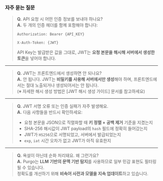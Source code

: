 ### 자주 묻는 질문

> **Q.** API 요청 시 어떤 인증 정보를 보내야 하나요?  
> **A.** 두 개의 인증 헤더를 함께 포함해야 합니다:  
> 
> 
> `Authorization: Bearer {API_KEY}`
>
> `X-Auth-Token: {JWT}`
>
> 
> API Key는 발급받은 값을 그대로, JWT는 **요청 본문을 해시해 서버에서 생성한 토큰**을 넣어야 합니다.

---

> **Q.** JWT는 프론트엔드에서 생성하면 안 되나요?  
> **A.** 안 됩니다. JWT는 **비밀키를 사용해 서버에서만 생성**해야 하며, 프론트엔드에서는 절대 노출되거나 생성되어서는 안 됩니다.  
> (※ 자세한 해시 생성 방법은 [JWT 해시 생성 가이드] 문서를 참고하세요)

---

> **Q.** JWT 서명 오류 또는 인증 실패가 자주 발생해요.  
> **A.** 다음 사항들을 반드시 확인하세요:
> 
> - 요청 본문을 JSON으로 직렬화할 때 **키 정렬 + 공백 제거** 기준을 지켰는지
> - SHA-256 해시값이 JWT payload의 `hash` 필드에 정확히 들어갔는지
> - JWT가 `HS256`으로 서명되었고, 서버에서 발급되었는지
> - `exp`, `iat` 시간 오차가 없고 JWT가 아직 유효한지

---

> **Q.** 욕설이 아닌데 순화 처리돼요. 왜 그런가요?  
> **A.** Purgo는 **LLM 기반의 문맥 기반 탐지**를 사용하므로 일부 민감 표현도 필터링될 수 있습니다.  
> 정확도를 개선하기 위해 **비속어 사전과 모델을 지속 업데이트**하고 있습니다.


